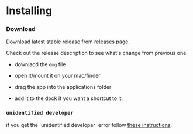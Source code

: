 # Installing

### Download 

Download latest stable release from [releases page](https://github.com/OpenNewsLabs/autoEdit_2/releases). 

Check out the release description to see what's change from previous one.

* downlaod the `dmg`  file

* open it/mount it on your mac/finder

* drag the app into the applications folder

* add it to the dock if you want a shortcut to it.

### ```unidentified developer```  

if you get the \`unidentified developer\` error follow [these instructions](https://support.apple.com/kb/ph18657?locale=en_US).

